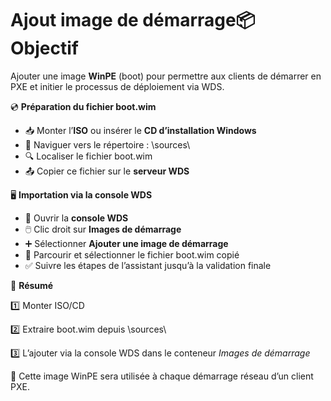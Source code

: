 # Ajout image de démarrage📦 **Objectif**

Ajouter une image **WinPE** (boot) pour permettre aux clients de démarrer en PXE et initier le processus de déploiement via WDS.



💿 **Préparation du fichier boot.wim**

- 📥 Monter l’**ISO** ou insérer le **CD d’installation Windows**
- 📁 Naviguer vers le répertoire : \sources\
- 🔍 Localiser le fichier boot.wim
- 📤 Copier ce fichier sur le **serveur WDS**



🖥️ **Importation via la console WDS**

- 📂 Ouvrir la **console WDS**
- 🖱️ Clic droit sur **Images de démarrage**
- ➕ Sélectionner **Ajouter une image de démarrage**
- 📎 Parcourir et sélectionner le fichier boot.wim copié
- ✅ Suivre les étapes de l’assistant jusqu’à la validation finale



📌 **Résumé**

1️⃣ Monter ISO/CD

2️⃣ Extraire boot.wim depuis \sources\

3️⃣ L’ajouter via la console WDS dans le conteneur *Images de démarrage*

🔁 Cette image WinPE sera utilisée à chaque démarrage réseau d’un client PXE.
